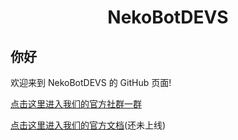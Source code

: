 <div align="center">

# NekoBotDEVS

</div>

## 你好

欢迎来到 NekoBotDEVS 的 GitHub 页面!

[点击这里进入我们的官方社群一群](https://qm.qq.com/q/iYgtqyfo78)

[点击这里进入我们的官方文档](https://nekobotdevs.github.io)(还未上线)
